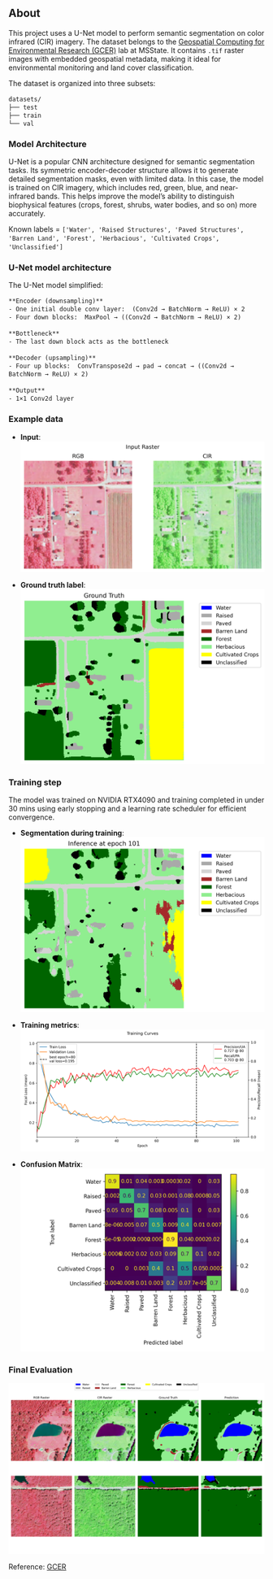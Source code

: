 ## About

This project uses a U-Net model to perform semantic segmentation on color infrared (CIR) imagery. The dataset belongs to the [Geospatial Computing for Environmental Research (GCER)](https://www.gcerlab.com/) lab at MSState. It contains `.tif` raster images with embedded geospatial metadata, making it ideal for environmental monitoring and land cover classification.

The dataset is organized into three subsets:

```
datasets/
├── test
├── train
└── val
```

### Model Architecture

U-Net is a popular CNN architecture designed for semantic segmentation tasks. Its symmetric encoder-decoder structure allows it to generate detailed segmentation masks, even with limited data. In this case, the model is trained on CIR imagery, which includes red, green, blue, and near-infrared bands. This helps improve the model’s ability to distinguish biophysical features (crops, forest, shrubs, water bodies, and so on) more accurately.

Known labels = `['Water', 'Raised Structures', 'Paved Structures', 'Barren Land', 'Forest', 'Herbacious', 'Cultivated Crops', 'Unclassified']`

### U-Net model architecture

The U-Net model simplified:
```
**Encoder (downsampling)**  
- One initial double conv layer:  (Conv2d → BatchNorm → ReLU) × 2  
- Four down blocks:  MaxPool → ((Conv2d → BatchNorm → ReLU) × 2)

**Bottleneck**  
- The last down block acts as the bottleneck

**Decoder (upsampling)**  
- Four up blocks:  ConvTranspose2d → pad → concat → ((Conv2d → BatchNorm → ReLU) × 2)

**Output**  
- 1×1 Conv2d layer
```

### Example data

- **Input**:
  ![Input raster](images/input.png)

- **Ground truth label**:
  ![Ground truth](images/ground_truth.png)

### Training step

The model was trained on NVIDIA RTX4090 and training completed in under 30 mins using early stopping and a learning rate scheduler for efficient convergence.

- **Segmentation during training**:
  ![Inference visual](images/inf_viz.png)

- **Training metrics**:
  ![Training curve](images/metrics.png)

- **Confusion Matrix**:
  ![Confusion Matrix](images/ConfusionMatrix.png)

### Final Evaluation

![Final visual analysis](images/final_analysis.png)


Reference: [GCER](https://vsmartins.github.io/gcersat/docs/deeplearning/unet_class.html)
